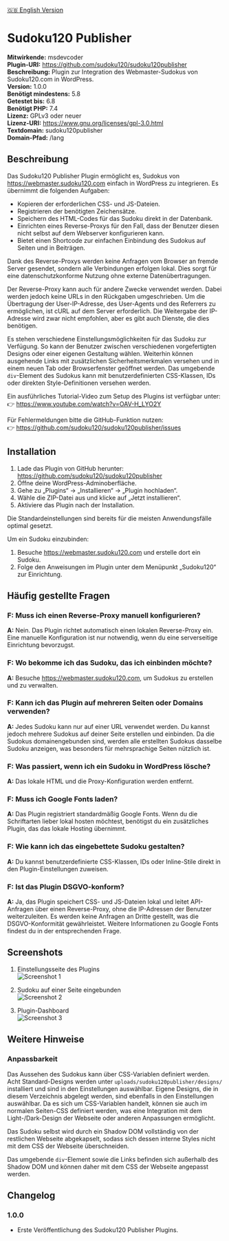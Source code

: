 [🇬🇧 English Version](README.md)

# Sudoku120 Publisher

**Mitwirkende:** msdevcoder  
**Plugin-URI:** https://github.com/sudoku120/sudoku120publisher  
**Beschreibung:** Plugin zur Integration des Webmaster-Sudokus von Sudoku120.com in WordPress.  
**Version:** 1.0.0  
**Benötigt mindestens:** 5.8  
**Getestet bis:** 6.8  
**Benötigt PHP:** 7.4  
**Lizenz:** GPLv3 oder neuer  
**Lizenz-URI:** https://www.gnu.org/licenses/gpl-3.0.html  
**Textdomain:** sudoku120publisher  
**Domain-Pfad:** /lang  

## Beschreibung

Das Sudoku120 Publisher Plugin ermöglicht es, Sudokus von https://webmaster.sudoku120.com einfach in WordPress zu integrieren. Es übernimmt die folgenden Aufgaben:

- Kopieren der erforderlichen CSS- und JS-Dateien.
- Registrieren der benötigten Zeichensätze.
- Speichern des HTML-Codes für das Sudoku direkt in der Datenbank.
- Einrichten eines Reverse-Proxys für den Fall, dass der Benutzer diesen nicht selbst auf dem Webserver konfigurieren kann.
- Bietet einen Shortcode zur einfachen Einbindung des Sudokus auf Seiten und in Beiträgen.

Dank des Reverse-Proxys werden keine Anfragen vom Browser an fremde Server gesendet, sondern alle Verbindungen erfolgen lokal. Dies sorgt für eine datenschutzkonforme Nutzung ohne externe Datenübertragungen.

Der Reverse-Proxy kann auch für andere Zwecke verwendet werden. Dabei werden jedoch keine URLs in den Rückgaben umgeschrieben. Um die Übertragung der User-IP-Adresse, des User-Agents und des Referrers zu ermöglichen, ist cURL auf dem Server erforderlich. Die Weitergabe der IP-Adresse wird zwar nicht empfohlen, aber es gibt auch Dienste, die dies benötigen.

Es stehen verschiedene Einstellungsmöglichkeiten für das Sudoku zur Verfügung. So kann der Benutzer zwischen verschiedenen vorgefertigten Designs oder einer eigenen Gestaltung wählen. Weiterhin können ausgehende Links mit zusätzlichen Sicherheitsmerkmalen versehen und in einem neuen Tab oder Browserfenster geöffnet werden. Das umgebende `div`-Element des Sudokus kann mit benutzerdefinierten CSS-Klassen, IDs oder direkten Style-Definitionen versehen werden.

Ein ausführliches Tutorial-Video zum Setup des Plugins ist verfügbar unter:  
👉 https://www.youtube.com/watch?v=OAV-H_LYO2Y

Für Fehlermeldungen bitte die GitHub-Funktion nutzen:  
👉 https://github.com/sudoku120/sudoku120publisher/issues

## Installation

1. Lade das Plugin von GitHub herunter: https://github.com/sudoku120/sudoku120publisher  
2. Öffne deine WordPress-Adminoberfläche.  
3. Gehe zu „Plugins“ → „Installieren“ → „Plugin hochladen“.  
4. Wähle die ZIP-Datei aus und klicke auf „Jetzt installieren“.  
5. Aktiviere das Plugin nach der Installation.

Die Standardeinstellungen sind bereits für die meisten Anwendungsfälle optimal gesetzt.

Um ein Sudoku einzubinden:

1. Besuche https://webmaster.sudoku120.com und erstelle dort ein Sudoku.  
2. Folge den Anweisungen im Plugin unter dem Menüpunkt „Sudoku120“ zur Einrichtung.

## Häufig gestellte Fragen

### F: Muss ich einen Reverse-Proxy manuell konfigurieren?
**A:** Nein. Das Plugin richtet automatisch einen lokalen Reverse-Proxy ein. Eine manuelle Konfiguration ist nur notwendig, wenn du eine serverseitige Einrichtung bevorzugst.

### F: Wo bekomme ich das Sudoku, das ich einbinden möchte?
**A:** Besuche https://webmaster.sudoku120.com, um Sudokus zu erstellen und zu verwalten.

### F: Kann ich das Plugin auf mehreren Seiten oder Domains verwenden?
**A:** Jedes Sudoku kann nur auf einer URL verwendet werden. Du kannst jedoch mehrere Sudokus auf deiner Seite erstellen und einbinden. Da die Sudokus domainengebunden sind, werden alle erstellten Sudokus dasselbe Sudoku anzeigen, was besonders für mehrsprachige Seiten nützlich ist.

### F: Was passiert, wenn ich ein Sudoku in WordPress lösche?
**A:** Das lokale HTML und die Proxy-Konfiguration werden entfernt.

### F: Muss ich Google Fonts laden?
**A:** Das Plugin registriert standardmäßig Google Fonts. Wenn du die Schriftarten lieber lokal hosten möchtest, benötigst du ein zusätzliches Plugin, das das lokale Hosting übernimmt.

### F: Wie kann ich das eingebettete Sudoku gestalten?
**A:** Du kannst benutzerdefinierte CSS-Klassen, IDs oder Inline-Stile direkt in den Plugin-Einstellungen zuweisen.

### F: Ist das Plugin DSGVO-konform?
**A:** Ja, das Plugin speichert CSS- und JS-Dateien lokal und leitet API-Anfragen über einen Reverse-Proxy, ohne die IP-Adressen der Benutzer weiterzuleiten. Es werden keine Anfragen an Dritte gestellt, was die DSGVO-Konformität gewährleistet. Weitere Informationen zu Google Fonts findest du in der entsprechenden Frage.

## Screenshots

1. Einstellungsseite des Plugins  
   ![Screenshot 1](assets/screenshots/screenshot-1-settings-page.png)

2. Sudoku auf einer Seite eingebunden  
   ![Screenshot 2](assets/screenshots/screenshot-2-sudoku-embed.png)

3. Plugin-Dashboard  
   ![Screenshot 3](assets/screenshots/screenshot-3-plugin-dashboard.png)

## Weitere Hinweise

### Anpassbarkeit

Das Aussehen des Sudokus kann über CSS-Variablen definiert werden. Acht Standard-Designs werden unter `uploads/sudoku120publisher/designs/` installiert und sind in den Einstellungen auswählbar. Eigene Designs, die in diesem Verzeichnis abgelegt werden, sind ebenfalls in den Einstellungen auswählbar. Da es sich um CSS-Variablen handelt, können sie auch im normalen Seiten-CSS definiert werden, was eine Integration mit dem Light-/Dark-Design der Webseite oder anderen Anpassungen ermöglicht.

Das Sudoku selbst wird durch ein Shadow DOM vollständig von der restlichen Webseite abgekapselt, sodass sich dessen interne Styles nicht mit dem CSS der Webseite überschneiden.

Das umgebende `div`-Element sowie die Links befinden sich außerhalb des Shadow DOM und können daher mit dem CSS der Webseite angepasst werden.

## Changelog

### 1.0.0
- Erste Veröffentlichung des Sudoku120 Publisher Plugins.
